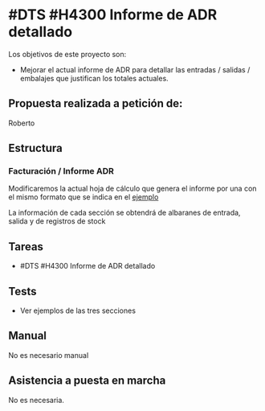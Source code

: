 # #DTS #H4300 Informe de ADR detallado

Los objetivos de este proyecto son:
+ Mejorar el actual informe de ADR para detallar las entradas / salidas / embalajes que justifican los totales actuales.

## Propuesta realizada a petición de:
Roberto

## Estructura

### Facturación / Informe ADR
Modificaremos la actual hoja de cálculo que genera el informe por una con el mismo formato que se indica en el [ejemplo](/propuestas/img/H4300_adr.ods)

La información de cada sección se obtendrá de albaranes de entrada, salida y de registros de stock



## Tareas

* #DTS #H4300 Informe de ADR detallado

## Tests
+ Ver ejemplos de las tres secciones

## Manual
No es necesario manual

## Asistencia a puesta en marcha
No es necesaria.